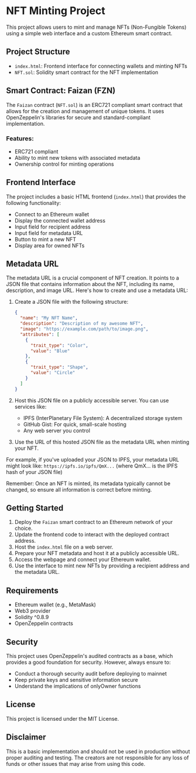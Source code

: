 # NFT Minting Project

This project allows users to mint and manage NFTs (Non-Fungible Tokens) using a simple web interface and a custom Ethereum smart contract.

## Project Structure

- `index.html`: Frontend interface for connecting wallets and minting NFTs
- `NFT.sol`: Solidity smart contract for the NFT implementation

## Smart Contract: Faizan (FZN)

The `Faizan` contract (`NFT.sol`) is an ERC721 compliant smart contract that allows for the creation and management of unique tokens. It uses OpenZeppelin's libraries for secure and standard-compliant implementation.

### Features:

- ERC721 compliant
- Ability to mint new tokens with associated metadata
- Ownership control for minting operations

## Frontend Interface

The project includes a basic HTML frontend (`index.html`) that provides the following functionality:

- Connect to an Ethereum wallet
- Display the connected wallet address
- Input field for recipient address
- Input field for metadata URL
- Button to mint a new NFT
- Display area for owned NFTs

## Metadata URL

The metadata URL is a crucial component of NFT creation. It points to a JSON file that contains information about the NFT, including its name, description, and image URL. Here's how to create and use a metadata URL:

1. Create a JSON file with the following structure:
   ```json
   {
     "name": "My NFT Name",
     "description": "Description of my awesome NFT",
     "image": "https://example.com/path/to/image.png",
     "attributes": [
       {
         "trait_type": "Color",
         "value": "Blue"
       },
       {
         "trait_type": "Shape",
         "value": "Circle"
       }
     ]
   }
   ```

2. Host this JSON file on a publicly accessible server. You can use services like:
   - IPFS (InterPlanetary File System): A decentralized storage system
   - GitHub Gist: For quick, small-scale hosting
   - Any web server you control

3. Use the URL of this hosted JSON file as the metadata URL when minting your NFT.

For example, if you've uploaded your JSON to IPFS, your metadata URL might look like:
`https://ipfs.io/ipfs/QmX...` (where QmX... is the IPFS hash of your JSON file)

Remember: Once an NFT is minted, its metadata typically cannot be changed, so ensure all information is correct before minting.

## Getting Started

1. Deploy the `Faizan` smart contract to an Ethereum network of your choice.
2. Update the frontend code to interact with the deployed contract address.
3. Host the `index.html` file on a web server.
4. Prepare your NFT metadata and host it at a publicly accessible URL.
5. Access the webpage and connect your Ethereum wallet.
6. Use the interface to mint new NFTs by providing a recipient address and the metadata URL.

## Requirements

- Ethereum wallet (e.g., MetaMask)
- Web3 provider
- Solidity ^0.8.9
- OpenZeppelin contracts

## Security

This project uses OpenZeppelin's audited contracts as a base, which provides a good foundation for security. However, always ensure to:

- Conduct a thorough security audit before deploying to mainnet
- Keep private keys and sensitive information secure
- Understand the implications of onlyOwner functions

## License

This project is licensed under the MIT License.

## Disclaimer

This is a basic implementation and should not be used in production without proper auditing and testing. The creators are not responsible for any loss of funds or other issues that may arise from using this code.
